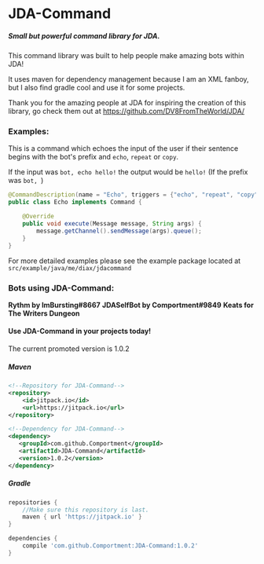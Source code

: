 <h1>JDA-Command</h1>
<h5>Small but powerful command library for JDA.</h5>

This command library was built to help people make amazing bots within JDA!

It uses maven for dependency management because I am an XML fanboy, but I also find gradle cool and use it for some projects.

Thank you for the amazing people at JDA for inspiring the creation of this library, go check them out at <link>https://github.com/DV8FromTheWorld/JDA/</link> 

<h3>Examples:</h3>

This is a command which echoes the input of the user if their sentence begins with the bot's prefix and `echo`, `repeat` or `copy`.


If the input was `bot, echo hello!` the output would be `hello!` (If the prefix was `bot, `) 
```java
@CommandDescription(name = "Echo", triggers = {"echo", "repeat", "copy"}, args = 1)
public class Echo implements Command {

    @Override
    public void execute(Message message, String args) {
        message.getChannel().sendMessage(args).queue();
    }
}
```

For more detailed examples please see the example package located at `src/example/java/me/diax/jdacommand`

<h3>Bots using JDA-Command:</h3>
<b>Rythm by ImBursting#8667</b>
<b>JDASelfBot by Comportment#9849</b>
<b>Keats for The Writers Dungeon</b>

<h4>Use JDA-Command in your projects today!</h4>

The current promoted version is 1.0.2

<h5>Maven</h5>

```xml
<!--Repository for JDA-Command-->
<repository>
    <id>jitpack.io</id>
    <url>https://jitpack.io</url>
</repository>
```

```xml
<!--Dependency for JDA-Command-->
<dependency>
   <groupId>com.github.Comportment</groupId>
   <artifactId>JDA-Command</artifactId>
   <version>1.0.2</version>
</dependency>
```

<h5>Gradle</h5>

```gradle
repositories {
    //Make sure this repository is last.
    maven { url 'https://jitpack.io' }
}

dependencies {
    compile 'com.github.Comportment:JDA-Command:1.0.2'
}
```
